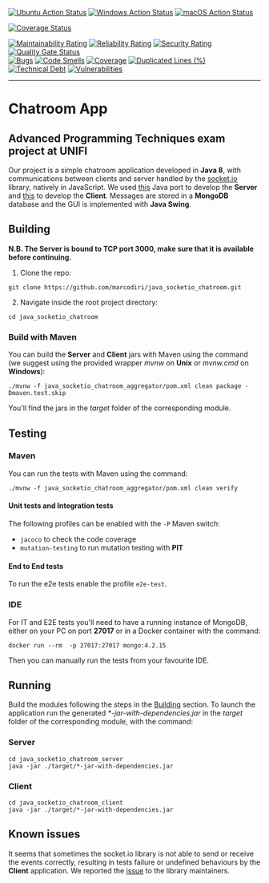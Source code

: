 [![Ubuntu Action Status](https://github.com/marcodiri/java_socketio_chatroom/actions/workflows/chatroom-sonarcloud.yml/badge.svg?branch=master)](https://github.com/marcodiri/java_socketio_chatroom/actions)
[![Windows Action Status](https://github.com/marcodiri/java_socketio_chatroom/actions/workflows/chatroom-windows.yml/badge.svg?branch=master)](https://github.com/marcodiri/java_socketio_chatroom/actions)
[![macOS Action Status](https://github.com/marcodiri/java_socketio_chatroom/actions/workflows/chatroom-macos.yml/badge.svg?branch=master)](https://github.com/marcodiri/java_socketio_chatroom/actions)

[![Coverage Status](https://coveralls.io/repos/github/marcodiri/java_socketio_chatroom/badge.svg?branch=master)](https://coveralls.io/github/marcodiri/java_socketio_chatroom?branch=master)

[![Maintainability Rating](https://sonarcloud.io/api/project_badges/measure?project=marcodiri_java_socketio_chatroom&metric=sqale_rating)](https://sonarcloud.io/dashboard?id=marcodiri_java_socketio_chatroom)
[![Reliability Rating](https://sonarcloud.io/api/project_badges/measure?project=marcodiri_java_socketio_chatroom&metric=reliability_rating)](https://sonarcloud.io/dashboard?id=marcodiri_java_socketio_chatroom)
[![Security Rating](https://sonarcloud.io/api/project_badges/measure?project=marcodiri_java_socketio_chatroom&metric=security_rating)](https://sonarcloud.io/dashboard?id=marcodiri_java_socketio_chatroom)
[![Quality Gate Status](https://sonarcloud.io/api/project_badges/measure?project=marcodiri_java_socketio_chatroom&metric=alert_status)](https://sonarcloud.io/dashboard?id=marcodiri_java_socketio_chatroom)  
[![Bugs](https://sonarcloud.io/api/project_badges/measure?project=marcodiri_java_socketio_chatroom&metric=bugs)](https://sonarcloud.io/dashboard?id=marcodiri_java_socketio_chatroom)
[![Code Smells](https://sonarcloud.io/api/project_badges/measure?project=marcodiri_java_socketio_chatroom&metric=code_smells)](https://sonarcloud.io/dashboard?id=marcodiri_java_socketio_chatroom)
[![Coverage](https://sonarcloud.io/api/project_badges/measure?project=marcodiri_java_socketio_chatroom&metric=coverage)](https://sonarcloud.io/dashboard?id=marcodiri_java_socketio_chatroom)
[![Duplicated Lines (%)](https://sonarcloud.io/api/project_badges/measure?project=marcodiri_java_socketio_chatroom&metric=duplicated_lines_density)](https://sonarcloud.io/dashboard?id=marcodiri_java_socketio_chatroom)
[![Technical Debt](https://sonarcloud.io/api/project_badges/measure?project=marcodiri_java_socketio_chatroom&metric=sqale_index)](https://sonarcloud.io/dashboard?id=marcodiri_java_socketio_chatroom)
[![Vulnerabilities](https://sonarcloud.io/api/project_badges/measure?project=marcodiri_java_socketio_chatroom&metric=vulnerabilities)](https://sonarcloud.io/dashboard?id=marcodiri_java_socketio_chatroom)

---
# Chatroom App

## Advanced Programming Techniques exam project at UNIFI
Our project is a simple chatroom application developed in **Java 8**, with communications between clients and server handled by the [socket.io](https://socket.io/) library, natively in JavaScript.
We used [this](https://github.com/trinopoty/socket.io-server-java) Java port to develop the **Server** and [this](https://github.com/socketio/socket.io-client-java) to develop the **Client**.
Messages are stored in a **MongoDB** database and the GUI is implemented with **Java Swing**.

## Building
**N.B. The Server is bound to TCP port 3000, make sure that it is available before continuing.**

1. Clone the repo:
```console
git clone https://github.com/marcodiri/java_socketio_chatroom.git
```
2. Navigate inside the root project directory:
```console
cd java_socketio_chatroom
```
### Build with Maven
You can build the **Server** and **Client** jars with Maven using the command (we suggest using the provided wrapper *mvnw* on **Unix** or *mvnw.cmd* on **Windows**):

```console
./mvnw -f java_socketio_chatroom_aggregator/pom.xml clean package -Dmaven.test.skip
```
You'll find the jars in the *target* folder of the corresponding module.

## Testing
### Maven
You can run the tests with Maven using the command:

```console
./mvnw -f java_socketio_chatroom_aggregator/pom.xml clean verify
```

#### Unit tests and Integration tests
The following profiles can be enabled with the `-P` Maven switch:
* `jacoco` to check the code coverage
* `mutation-testing` to run mutation testing with **PIT**

#### End to End tests
To run the e2e tests enable the profile `e2e-test`.

### IDE
For IT and E2E tests you'll need to have a running instance of MongoDB, either on your PC on port **27017** or in a Docker container with the command:
```console
docker run --rm  -p 27017:27017 mongo:4.2.15
```

Then you can manually run the tests from your favourite IDE.

## Running
Build the modules following the steps in the [Building](#Building) section.
To launch the application run the generated *\*-jar-with-dependencies.jar* in the *target* folder of the corresponding module, with the command:
### Server
```console
cd java_socketio_chatroom_server
java -jar ./target/*-jar-with-dependencies.jar
```
### Client
```console
cd java_socketio_chatroom_client
java -jar ./target/*-jar-with-dependencies.jar
```

## Known issues
It seems that sometimes the socket.io library is not able to send or receive the events correctly, resulting in tests failure or undefined behaviours by the **Client** application.
We reported the [issue](https://github.com/trinopoty/socket.io-server-java/issues/17) to the library maintainers.
